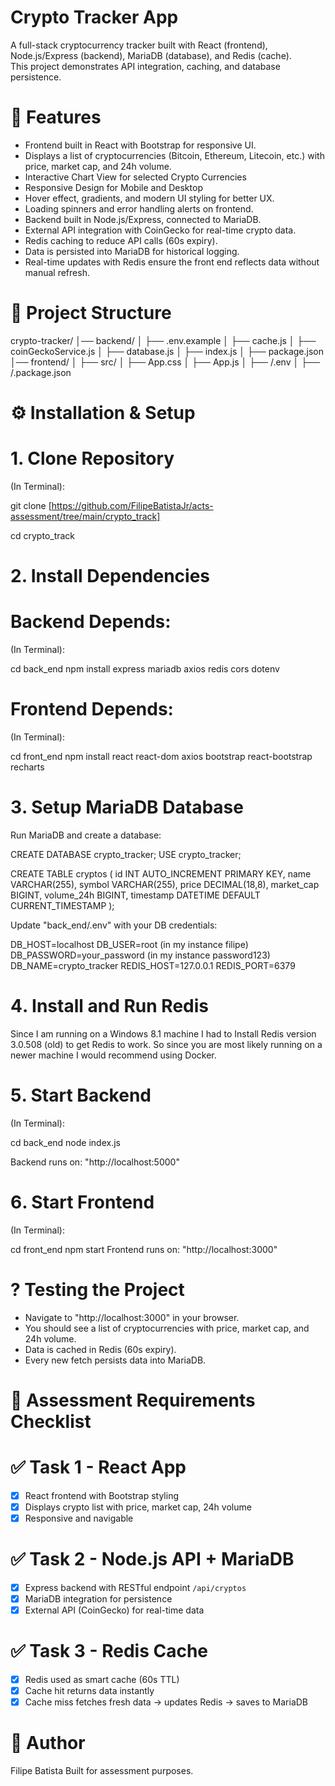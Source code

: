 # Crypto Tracker App

A full-stack cryptocurrency tracker built with React (frontend), Node.js/Express (backend), MariaDB (database), and Redis (cache).  
This project demonstrates API integration, caching, and database persistence.

# 🚀 Features
- Frontend built in React with Bootstrap for responsive UI.  
- Displays a list of cryptocurrencies (Bitcoin, Ethereum, Litecoin, etc.) with price, market cap, and 24h volume. 
- Interactive Chart View for selected Crypto Currencies
- Responsive Design for Mobile and Desktop
- Hover effect, gradients, and modern UI styling for better UX.
- Loading spinners and error handling alerts on frontend. 
- Backend built in Node.js/Express, connected to MariaDB.  
- External API integration with CoinGecko for real-time crypto data.  
- Redis caching to reduce API calls (60s expiry).  
- Data is persisted into MariaDB for historical logging.
- Real-time updates with Redis ensure the front end reflects data without manual refresh.

# 📂 Project Structure

crypto-tracker/
│── backend/
│   ├── .env.example
│   ├── cache.js
│   ├── coinGeckoService.js
│   ├── database.js
│   ├── index.js
│   ├── package.json
│── frontend/
│   ├── src/
│   ├── App.css
│   ├── App.js
│  ├── /.env
│  ├── /.package.json

# ⚙️ Installation & Setup

# 1. Clone Repository
(In Terminal):

git clone [https://github.com/FilipeBatistaJr/acts-assessment/tree/main/crypto_track]

cd crypto_track

# 2️. Install Dependencies

# Backend Depends:
(In Terminal):

cd back_end
npm install express mariadb axios redis cors dotenv

# Frontend Depends:
(In Terminal):

cd front_end
npm install react react-dom axios bootstrap react-bootstrap recharts

# 3️. Setup MariaDB Database
Run MariaDB and create a database:

CREATE DATABASE crypto_tracker;
USE crypto_tracker;

CREATE TABLE cryptos (
  id INT AUTO_INCREMENT PRIMARY KEY,
  name VARCHAR(255),
  symbol VARCHAR(255),
  price DECIMAL(18,8),
  market_cap BIGINT,
  volume_24h BIGINT,
  timestamp DATETIME DEFAULT CURRENT_TIMESTAMP
);

Update "back_end/.env" with your DB credentials:

DB_HOST=localhost
DB_USER=root (in my instance filipe)
DB_PASSWORD=your_password (in my instance password123)
DB_NAME=crypto_tracker
REDIS_HOST=127.0.0.1
REDIS_PORT=6379

# 4️. Install and Run Redis
Since I am running on a Windows 8.1 machine I had to 
Install Redis version 3.0.508 (old) to get Redis to work.
So since you are most likely running on a newer machine
I would recommend using Docker.

# 5️. Start Backend
(In Terminal):

cd back_end
node index.js

Backend runs on: "http://localhost:5000"

# 6️. Start Frontend
(In Terminal):

cd front_end
npm start
Frontend runs on: "http://localhost:3000"

# ? Testing the Project
- Navigate to "http://localhost:3000" in your browser.  
- You should see a list of cryptocurrencies with price, market cap, and 24h volume.  
- Data is cached in Redis (60s expiry).  
- Every new fetch persists data into MariaDB.

# 📜 Assessment Requirements Checklist

# ✅ Task 1 - React App
- [x] React frontend with Bootstrap styling  
- [x] Displays crypto list with price, market cap, 24h volume  
- [x] Responsive and navigable

# ✅ Task 2 - Node.js API + MariaDB
- [x] Express backend with RESTful endpoint `/api/cryptos`  
- [x] MariaDB integration for persistence  
- [x] External API (CoinGecko) for real-time data

# ✅ Task 3 - Redis Cache
- [x] Redis used as smart cache (60s TTL)  
- [x] Cache hit returns data instantly  
- [x] Cache miss fetches fresh data → updates Redis → saves to MariaDB

# 👤 Author
Filipe Batista 
Built for assessment purposes.
